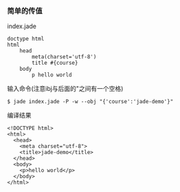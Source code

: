 <h3>简单的传值</h3>

index.jade
```
doctype html
html
	head
		meta(charset='utf-8')
		title #{course}
	body
		p hello world
```
输入命令(注意ibj与后面的"之间有一个空格)
```
$ jade index.jade -P -w --obj "{'course':'jade-demo'}"
```
编译结果
```
<!DOCTYPE html>
<html>
  <head>
    <meta charset="utf-8">
    <title>jade-demo</title>
  </head>
  <body>
    <p>hello world</p>
  </body>
</html>
```
